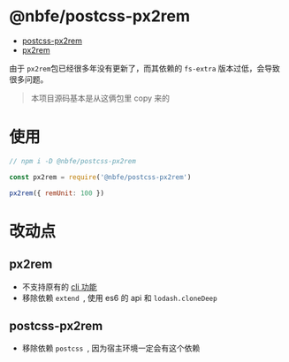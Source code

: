 # @nbfe/postcss-px2rem

- [postcss-px2rem](https://www.npmjs.com/package/postcss-px2rem)
- [px2rem](https://www.npmjs.com/package/px2rem)

由于 `px2rem`包已经很多年没有更新了，而其依赖的 `fs-extra` 版本过低，会导致很多问题。

> 本项目源码基本是从这俩包里 copy 来的

# 使用

```javascript
// npm i -D @nbfe/postcss-px2rem

const px2rem = require('@nbfe/postcss-px2rem')

px2rem({ remUnit: 100 })
```

# 改动点

## px2rem

- 不支持原有的 [cli 功能](https://github.com/songsiqi/px2rem/blob/master/bin/px2rem.js)
- 移除依赖 `extend `, 使用 es6 的 api 和 `lodash.cloneDeep`

## postcss-px2rem

- 移除依赖 `postcss `, 因为宿主环境一定会有这个依赖
